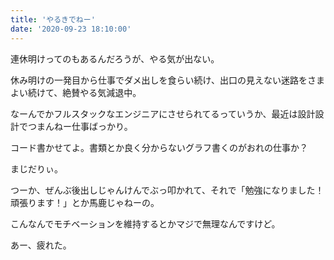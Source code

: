 ```yaml
---
title: 'やるきでねー'
date: '2020-09-23 18:10:00'
---
```


連休明けってのもあるんだろうが、やる気が出ない。

休み明けの一発目から仕事でダメ出しを食らい続け、出口の見えない迷路をさまよい続けて、絶賛やる気減退中。

なーんでかフルスタックなエンジニアにさせられてるっていうか、最近は設計設計でつまんねー仕事ばっかり。

コード書かせてよ。書類とか良く分からないグラフ書くのがおれの仕事か？

まじだりぃ。

つーか、ぜんぶ後出しじゃんけんでぶっ叩かれて、それで「勉強になりました！頑張ります！」とか馬鹿じゃねーの。

こんなんでモチベーションを維持するとかマジで無理なんですけど。

あー、疲れた。